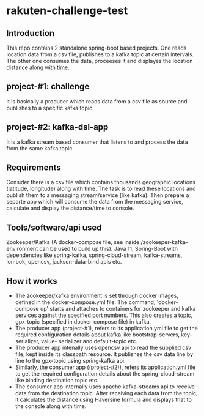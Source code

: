 # rakuten-challenge-test

Introduction
------------
This repo contains 2 standalone spring-boot based projects. One reads location data from a csv file, publishes to a kafka topic at certain intervals. The other one consumes the data, proceeses it and displayes the location distance along with time.

project-#1: challenge
--------------------
It is basically a producer which reads data from a csv file as source and publishes to a specific kafka topic.

project-#2: kafka-dsl-app
-------------------------
It is a kafka stream based consumer that listens to and process the data from the same kafka topic.

Requirements
------------
Consider there is a csv file which contains thousands geographic locations (latitude, longitude) along with time.
The task is to read these locations and publish them to a messaging stream/service (like kafka). 
Then prepare a separte app which will consume the data from the messaging service, calculate and display the distance/time to console.

Tools/software/api used
-----------------------
Zookeeper/Kafka (A docker-compose file, see inside /zookeeper-kafka-environment can be used to build up this).
Java 11, Spring-Boot with dependencies like spring-kafka, spring-cloud-stream, kafka-streams, lombok, opencsv, jackson-data-bind apis etc.

How it works
------------
- The zookeeper/kafka environment is set through docker images, defined in the docker-compose.yml file. The command, 'docker-compose up' starts and attaches to containers
  for zookeeper and kafka services against the specified port numbers. This also creates a topic, gpx-topic (specified in docker-compose file) in kafka.
- The producer app (project-#1), refers to its application.yml file to get the required configuration details about kafka like bootstrap-servers, key-serializer, value-      serializer and default-topic etc.
- The producer app intenally uses opencsv api to read the supplied csv file, kept inside its classpath resource. It publishes the csv data line by line to the gpx-topic using 
  spring-kafka api.
- Similarly, the consumer app ((project-#2)), refers its application.yml file to get the required configuration details about the spring-cloud-stream like binding destination topic etc.
- The consumer app internally uses apache kafka-streams api to receive data from the destination topic. After receiving each data from the topic, it calculates the distance
   using Haversine formula and displays that to the console along with time.
